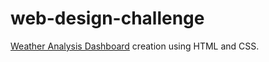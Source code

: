 # web-design-challenge
[Weather Analysis Dashboard](https://kirpatrick.github.io/web-design-challenge/index.html) creation using HTML and CSS.
